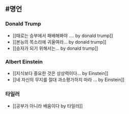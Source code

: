 ## #명언 

### Donald Trump
- [[때로는 승부에서 패배해봐야 .... by donald trump]]
- [[본능의 목소리에 귀울여라... by donald trump]]
- [[승자가 되기 위해서는... by donald trump]]


### Albert Einstein
- [[지식보다 중요한 것은 상상력이다... by Einstein]]
- [[네 자신의 무지를 절대 과소평가하지 마라 ... by Einstein]]

### 타일러
- [[공부가 아니라 배움이다  by 타일러]]
